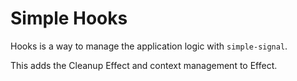 # Simple Hooks

Hooks is a way to manage the application logic with `simple-signal`.

This adds the Cleanup Effect and context management to Effect.
